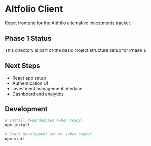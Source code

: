 # Altfolio Client

React frontend for the Altfolio alternative investments tracker.

## Phase 1 Status

This directory is part of the basic project structure setup for Phase 1.

## Next Steps

- React app setup
- Authentication UI
- Investment management interface
- Dashboard and analytics

## Development

```bash
# Install dependencies (when ready)
npm install

# Start development server (when ready)
npm start
``` 